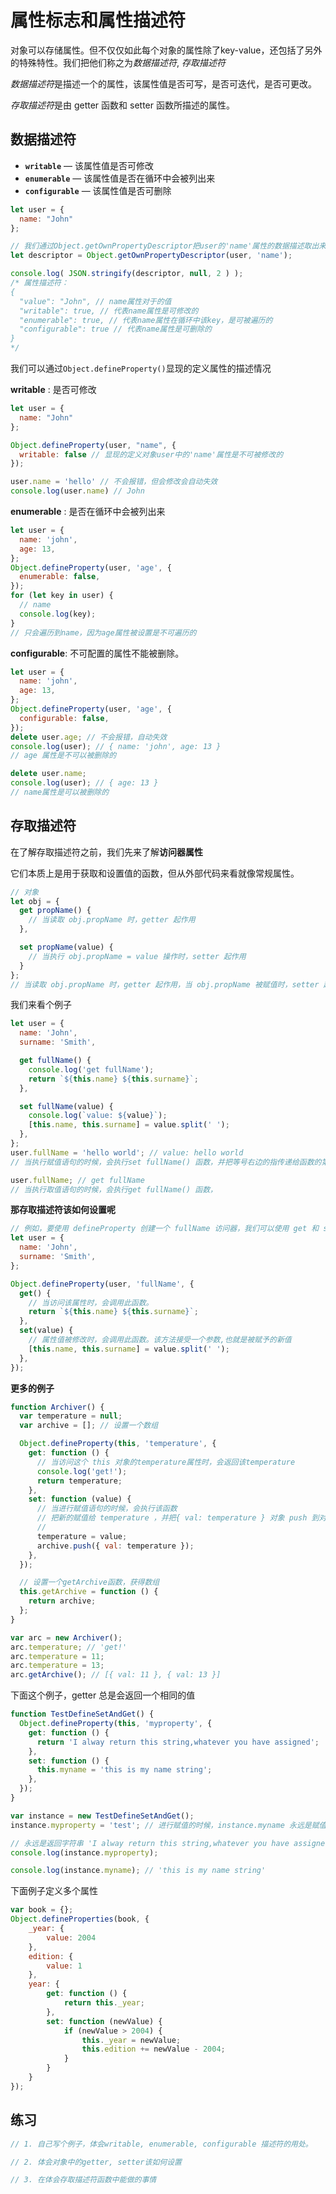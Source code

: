 # 属性标志和属性描述符

对象可以存储属性。但不仅仅如此每个对象的属性除了key-value，还包括了另外的特殊特性。我们把他们称之为*数据描述符*, *存取描述符*

*数据描述符*是描述一个的属性，该属性值是否可写，是否可迭代，是否可更改。

*存取描述符*是由 getter 函数和 setter 函数所描述的属性。

## 数据描述符

- **`writable`** — 该属性值是否可修改
- **`enumerable`** — 该属性值是否在循环中会被列出来
- **`configurable`** — 该属性值是否可删除

```js
let user = {
  name: "John"
};

// 我们通过Object.getOwnPropertyDescriptor把user的'name'属性的数据描述取出来
let descriptor = Object.getOwnPropertyDescriptor(user, 'name');

console.log( JSON.stringify(descriptor, null, 2 ) );
/* 属性描述符：
{
  "value": "John", // name属性对于的值
  "writable": true, // 代表name属性是可修改的
  "enumerable": true, // 代表name属性在循环中该key，是可被遍历的
  "configurable": true // 代表name属性是可删除的
}
*/
```

我们可以通过`Object.defineProperty()`显现的定义属性的描述情况

**writable** : 是否可修改

```js
let user = {
  name: "John"
};

Object.defineProperty(user, "name", {
  writable: false // 显现的定义对象user中的'name'属性是不可被修改的
});

user.name = 'hello' // 不会报错，但会修改会自动失效
console.log(user.name) // John
```

**enumerable** : 是否在循环中会被列出来

```js
let user = {
  name: 'john',
  age: 13,
};
Object.defineProperty(user, 'age', {
  enumerable: false,
});
for (let key in user) {
  // name
  console.log(key);
}
// 只会遍历到name，因为age属性被设置是不可遍历的

```

**configurable**: 不可配置的属性不能被删除。

```js
let user = {
  name: 'john',
  age: 13,
};
Object.defineProperty(user, 'age', {
  configurable: false,
});
delete user.age; // 不会报错，自动失效
console.log(user); // { name: 'john', age: 13 }
// age 属性是不可以被删除的

delete user.name;
console.log(user); // { age: 13 }
// name属性是可以被删除的

```



## 存取描述符

在了解存取描述符之前，我们先来了解**访问器属性**

它们本质上是用于获取和设置值的函数，但从外部代码来看就像常规属性。

```js
// 对象
let obj = {
  get propName() {
    // 当读取 obj.propName 时，getter 起作用
  },

  set propName(value) {
    // 当执行 obj.propName = value 操作时，setter 起作用
  }
};
// 当读取 obj.propName 时，getter 起作用，当 obj.propName 被赋值时，setter 起作用。
```

我们来看个例子

```js
let user = {
  name: 'John',
  surname: 'Smith',

  get fullName() {
    console.log('get fullName');
    return `${this.name} ${this.surname}`;
  },

  set fullName(value) {
    console.log(`value: ${value}`);
    [this.name, this.surname] = value.split(' ');
  },
};
user.fullName = 'hello world'; // value: hello world
// 当执行赋值语句的时候，会执行set fullName() 函数，并把等号右边的指传递给函数的第一个参数

user.fullName; // get fullName
// 当执行取值语句的时候，会执行get fullName() 函数，
```

**那存取描述符该如何设置呢**

```js
// 例如，要使用 defineProperty 创建一个 fullName 访问器，我们可以使用 get 和 set 来传递描述符：
let user = {
  name: 'John',
  surname: 'Smith',
};

Object.defineProperty(user, 'fullName', {
  get() {
    // 当访问该属性时，会调用此函数。
    return `${this.name} ${this.surname}`;
  },
  set(value) {
    // 属性值被修改时，会调用此函数。该方法接受一个参数,也就是被赋予的新值
    [this.name, this.surname] = value.split(' ');
  },
});
```

**更多的例子**

```js
function Archiver() {
  var temperature = null;
  var archive = []; // 设置一个数组

  Object.defineProperty(this, 'temperature', {
    get: function () {
      // 当访问这个 this 对象的temperature属性时，会返回该temperature
      console.log('get!');
      return temperature;
    },
    set: function (value) {
      // 当进行赋值语句的时候，会执行该函数
      // 把新的赋值给 temperature ，并把{ val: temperature } 对象 push 到对象里
      //
      temperature = value;
      archive.push({ val: temperature });
    },
  });

  // 设置一个getArchive函数，获得数组
  this.getArchive = function () {
    return archive;
  };
}

var arc = new Archiver();
arc.temperature; // 'get!'
arc.temperature = 11;
arc.temperature = 13;
arc.getArchive(); // [{ val: 11 }, { val: 13 }]
```

下面这个例子，getter 总是会返回一个相同的值

```js
function TestDefineSetAndGet() {
  Object.defineProperty(this, 'myproperty', {
    get: function () {
      return 'I alway return this string,whatever you have assigned';
    },
    set: function () {
      this.myname = 'this is my name string';
    },
  });
}

var instance = new TestDefineSetAndGet();
instance.myproperty = 'test'; // 进行赋值的时候，instance.myname 永远是赋值'this is my name string'

// 永远是返回字符串 'I alway return this string,whatever you have assigned'
console.log(instance.myproperty);

console.log(instance.myname); // 'this is my name string'

```

下面例子定义多个属性

```js
var book = {};
Object.defineProperties(book, {
    _year: {
        value: 2004
    },
    edition: {
        value: 1
    },
    year: {
        get: function () {
            return this._year;
        },
        set: function (newValue) {
            if (newValue > 2004) {
                this._year = newValue;
                this.edition += newValue - 2004;
            }
        }
    }
});
```

## 练习

```js
// 1. 自己写个例子，体会writable, enumerable, configurable 描述符的用处。

// 2. 体会对象中的getter, setter该如何设置

// 3. 在体会存取描述符函数中能做的事情


```



